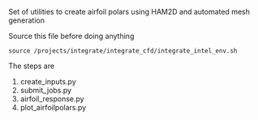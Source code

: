 Set of utilities to create airfoil polars using HAM2D and automated mesh generation 

Source this file before doing anything 

```source /projects/integrate/integrate_cfd/integrate_intel_env.sh```

The steps are

1. create_inputs.py
2. submit_jobs.py
3. airfoil_response.py
4. plot_airfoilpolars.py

